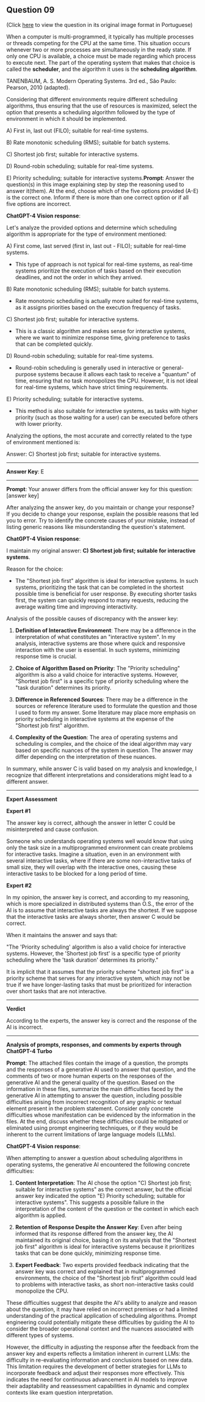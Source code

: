 ## Question 09 ##

(Click [here](q09-image.png) to view the question in its original image format in Portuguese)

When a computer is multi-programmed, it typically has multiple processes or threads competing for the CPU at the same time. This situation occurs whenever two or more processes are simultaneously in the ready state. If only one CPU is available, a choice must be made regarding which process to execute next. The part of the operating system that makes that choice is called the **scheduler**, and the algorithm it uses is the **scheduling algorithm**.

TANENBAUM, A. S. Modern Operating Systems. 3rd ed., São Paulo: Pearson, 2010 (adapted).

Considering that different environments require different scheduling algorithms, thus ensuring that the use of resources is maximized, select the option that presents a scheduling algorithm followed by the type of environment in which it should be implemented.

A) First in, last out (FILO); suitable for real-time systems.

B) Rate monotonic scheduling (RMS); suitable for batch systems.

C) Shortest job first; suitable for interactive systems.

D) Round-robin scheduling; suitable for real-time systems.

E) Priority scheduling; suitable for interactive systems.**Prompt**: Answer the question(s) in this image explaining step by step the reasoning used to answer it(them). At the end, choose which of the five options provided (A-E) is the correct one. Inform if there is more than one correct option or if all five options are incorrect.

**ChatGPT-4 Vision response**: 

Let's analyze the provided options and determine which scheduling algorithm is appropriate for the type of environment mentioned:

A) First come, last served (first in, last out - FILO); suitable for real-time systems.
   - This type of approach is not typical for real-time systems, as real-time systems prioritize the execution of tasks based on their execution deadlines, and not the order in which they arrived.

B) Rate monotonic scheduling (RMS); suitable for batch systems.
   - Rate monotonic scheduling is actually more suited for real-time systems, as it assigns priorities based on the execution frequency of tasks.

C) Shortest job first; suitable for interactive systems.
   - This is a classic algorithm and makes sense for interactive systems, where we want to minimize response time, giving preference to tasks that can be completed quickly.

D) Round-robin scheduling; suitable for real-time systems.
   - Round-robin scheduling is generally used in interactive or general-purpose systems because it allows each task to receive a "quantum" of time, ensuring that no task monopolizes the CPU. However, it is not ideal for real-time systems, which have strict timing requirements.

E) Priority scheduling; suitable for interactive systems.
   - This method is also suitable for interactive systems, as tasks with higher priority (such as those waiting for a user) can be executed before others with lower priority.

Analyzing the options, the most accurate and correctly related to the type of environment mentioned is:

Answer: C) Shortest job first; suitable for interactive systems.

---

**Answer Key**: E

---

**Prompt**: Your answer differs from the official answer key for this question: [answer key]

After analyzing the answer key, do you maintain or change your response? If you decide to change your response, explain the possible reasons that led you to error. Try to identify the concrete causes of your mistake, instead of listing generic reasons like misunderstanding the question's statement.

**ChatGPT-4 Vision response**:

I maintain my original answer: **C) Shortest job first; suitable for interactive systems**.

Reason for the choice:

- The "Shortest job first" algorithm is ideal for interactive systems. In such systems, prioritizing the task that can be completed in the shortest possible time is beneficial for user response. By executing shorter tasks first, the system can quickly respond to many requests, reducing the average waiting time and improving interactivity.

Analysis of the possible causes of discrepancy with the answer key:

1. **Definition of Interactive Environment**: There may be a difference in the interpretation of what constitutes an "interactive system". In my analysis, interactive systems are those where quick and responsive interaction with the user is essential. In such systems, minimizing response time is crucial.

2. **Choice of Algorithm Based on Priority**: The "Priority scheduling" algorithm is also a valid choice for interactive systems. However, "Shortest job first" is a specific type of priority scheduling where the "task duration" determines its priority.

3. **Difference in Referenced Sources**: There may be a difference in the sources or reference literature used to formulate the question and those I used to form my answer. Some literature may place more emphasis on priority scheduling in interactive systems at the expense of the "Shortest job first" algorithm.

4. **Complexity of the Question**: The area of operating systems and scheduling is complex, and the choice of the ideal algorithm may vary based on specific nuances of the system in question. The answer may differ depending on the interpretation of these nuances.

In summary, while answer C is valid based on my analysis and knowledge, I recognize that different interpretations and considerations might lead to a different answer.

---

**Expert Assessment**

**Expert #1**

The answer key is correct, although the answer in letter C could be misinterpreted and cause confusion.

Someone who understands operating systems well would know that using only the task size in a multiprogrammed environment can create problems for interactive tasks. Imagine a situation, even in an environment with several interactive tasks, where if there are some non-interactive tasks of small size, they will overlap with the interactive ones, causing these interactive tasks to be blocked for a long period of time.

**Expert #2**

In my opinion, the answer key is correct, and according to my reasoning, which is more specialized in distributed systems than O.S., the error of the AI is to assume that interactive tasks are always the shortest. If we suppose that the interactive tasks are always shorter, then answer C would be correct.

When it maintains the answer and says that:

"The 'Priority scheduling' algorithm is also a valid choice for interactive systems. However, the 'Shortest job first' is a specific type of priority scheduling where the 'task duration' determines its priority."

It is implicit that it assumes that the priority scheme "shortest job first" is a priority scheme that serves for any interactive system, which may not be true if we have longer-lasting tasks that must be prioritized for interaction over short tasks that are not interactive.

---

**Verdict**

According to the experts, the answer key is correct and the response of the AI is incorrect.

---

**Analysis of prompts, responses, and comments by experts through ChatGPT-4 Turbo** 

**Prompt**: The attached files contain the image of a question, the prompts and the responses of a generative AI used to answer that question, and the comments of two or more human experts on the responses of the generative AI and the general quality of the question. Based on the information in these files, summarize the main difficulties faced by the generative AI in attempting to answer the question, including possible difficulties arising from incorrect recognition of any graphic or textual element present in the problem statement. Consider only concrete difficulties whose manifestation can be evidenced by the information in the files. At the end, discuss whether these difficulties could be mitigated or eliminated using prompt engineering techniques, or if they would be inherent to the current limitations of large language models (LLMs).

**ChatGPT-4 Vision response**:

When attempting to answer a question about scheduling algorithms in operating systems, the generative AI encountered the following concrete difficulties:

1. **Content Interpretation**: The AI chose the option "C) Shortest job first; suitable for interactive systems" as the correct answer, but the official answer key indicated the option "E) Priority scheduling; suitable for interactive systems". This suggests a possible failure in the interpretation of the content of the question or the context in which each algorithm is applied.

2. **Retention of Response Despite the Answer Key**: Even after being informed that its response differed from the answer key, the AI maintained its original choice, basing it on its analysis that the "Shortest job first" algorithm is ideal for interactive systems because it prioritizes tasks that can be done quickly, minimizing response time.

3. **Expert Feedback**: Two experts provided feedback indicating that the answer key was correct and explained that in multiprogrammed environments, the choice of the "Shortest job first" algorithm could lead to problems with interactive tasks, as short non-interactive tasks could monopolize the CPU.

These difficulties suggest that despite the AI's ability to analyze and reason about the question, it may have relied on incorrect premises or had a limited understanding of the practical application of scheduling algorithms. Prompt engineering could potentially mitigate these difficulties by guiding the AI to consider the broader operational context and the nuances associated with different types of systems.

However, the difficulty in adjusting the response after the feedback from the answer key and experts reflects a limitation inherent in current LLMs: the difficulty in re-evaluating information and conclusions based on new data. This limitation requires the development of better strategies for LLMs to incorporate feedback and adjust their responses more effectively. This indicates the need for continuous advancement in AI models to improve their adaptability and reassessment capabilities in dynamic and complex contexts like exam question interpretation.
